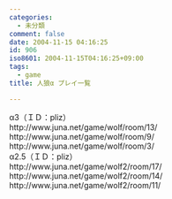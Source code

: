 ```yaml
---
categories:
  - 未分類
comment: false
date: 2004-11-15 04:16:25
id: 906
iso8601: 2004-11-15T04:16:25+09:00
tags:
  - game
title: 人狼α プレイ一覧

---
```


<div class="entry-body">
  <p>α3（ＩＤ：pliz）<br />
    http://www.juna.net/game/wolf/room/13/<br />
    http://www.juna.net/game/wolf/room/9/<br />
    http://www.juna.net/game/wolf/room/3/<br />
    α2.5（ＩＤ：pliz）<br />
    http://www.juna.net/game/wolf2/room/17/<br />
    http://www.juna.net/game/wolf2/room/14/<br />
    http://www.juna.net/game/wolf2/room/11/</p>
</div>

